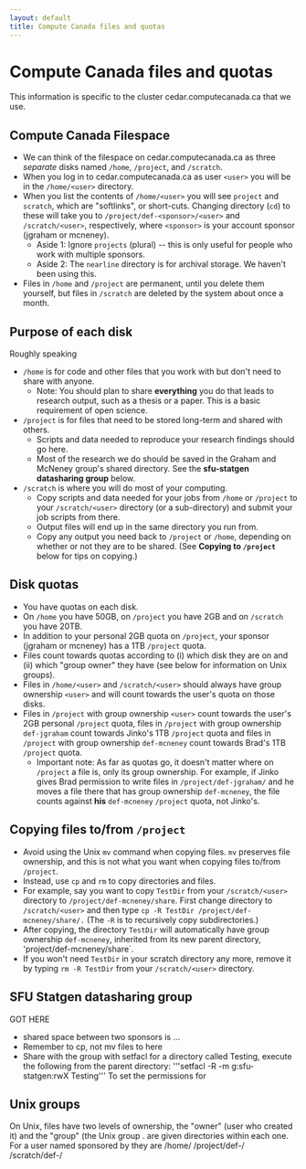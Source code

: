```yaml
---
layout: default
title: Compute Canada files and quotas
---
```


# Compute Canada files and quotas

This information is specific to the cluster cedar.computecanada.ca 
that we use.

## Compute Canada Filespace

* We can think of the filespace on cedar.computecanada.ca as three *separate* disks named `/home`, `/project`, and `/scratch`.
* When you log in to cedar.computecanada.ca 
as user `<user>` you will be in the `/home/<user>` directory.
* When you list the contents of `/home/<user>` you will see `project` and `scratch`, which are "softlinks", or short-cuts. Changing directory (`cd`) to these will take you to `/project/def-<sponsor>/<user>` and `/scratch/<user>`, respectively, where `<sponsor>` is your account sponsor (jgraham or mcneney).
    * Aside 1: Ignore `projects` (plural) -- this is only useful for people
    who work with multiple sponsors.
    * Aside 2: The `nearline` directory is for archival storage. We haven't
    been using this.
* Files in `/home` and `/project` are permanent, until you delete them yourself, but files in `/scratch` are deleted by the system about once a month. 

## Purpose of each disk

Roughly speaking
* `/home` is for code and other files that you work with but don't need to share with anyone.
    * Note: You should plan to share **everything** you do that leads
    to research output, such as a thesis or a paper. This is a basic
    requirement of open science.
* `/project` is for files that need to be stored long-term and shared with others.
    * Scripts and data needed to reproduce your research findings should go here. 
    * Most of the research we do should be saved in the Graham and McNeney group's shared directory. See the **sfu-statgen datasharing group** below.
* `/scratch` is where you will do most of your computing. 
    * Copy scripts and data needed for your jobs from `/home` or `/project` to your `/scratch/<user>` directory (or a sub-directory) and submit your job scripts from there. 
    * Output files will end up in the same directory you run from. 
    * Copy any output you need back to `/project` or `/home`, depending on whether or not they are to be shared. (See **Copying to `/project`** below for tips on copying.)

## Disk quotas

* You have quotas on each disk. 
* On `/home` you have 50GB, on `/project` you have 2GB and on `/scratch` you have 20TB. 
* In addition to your personal 2GB quota on `/project`, your sponsor (jgraham or mcneney) has a 1TB `/project` quota. 
* Files count towards quotas according to (i) which disk they are on and (ii) which "group owner" they have (see below for information on Unix groups).
* Files in `/home/<user>` and `/scratch/<user>` should always have group ownership `<user>` and will count towards the user's quota on those disks.
* Files in `/project` with group ownership `<user>` count towards the user's 2GB personal `/project` quota, files in `/project` with group ownership `def-jgraham` count towards Jinko's 1TB `/project` quota and files in `/project` with group ownership `def-mcneney` count towards Brad's 1TB `/project` quota.
    * Important note: As far as quotas go, it doesn't 
    matter where on `/project` a file is, only
    its group ownership. For example, if Jinko gives Brad permission to 
    write files in `/project/def-jgraham/` and he moves a file there 
    that has group ownership `def-mcneney`, the file counts against 
    **his** `def-mcneney` `/project` quota, not Jinko's.


## Copying files to/from `/project`

* Avoid using the Unix `mv` command when copying files. `mv` preserves file ownership, and this is not what you want when copying files to/from
`/project`. 
* Instead, use `cp` and `rm` to copy directories and files.
* For example, say you want to copy `TestDir` from your `/scratch/<user>`
directory to `/project/def-mcneney/share`. First change directory to
`/scratch/<user>`
and then type `cp -R TestDir /project/def-mcneney/share/.` (The `-R` 
is to recursively copy subdirectories.)
* After copying, the directory `TestDir` will
automatically have group ownership `def-mcneney`, inherited from 
its new parent directory, 'project/def-mcneney/share`.
* If you won't need `TestDir` in your scratch directory any more, remove it 
by typing `rm -R TestDir` from your `/scratch/<user>` directory. 


## SFU Statgen datasharing group

GOT HERE

* shared space between two sponsors is ...
* Remember to cp, not mv files to here
* Share with the group with setfacl
for a directory called Testing, execute the following from the 
parent directory:
'''setfacl -R -m g:sfu-statgen:rwX Testing'''
To set the permissions for 

## Unix groups 

On Unix, files have two levels of ownership, the "owner" (user who created it) and the "group" (the Unix group . are given directories within each one. For a user named <user> sponsored by <sponsor> they are
  /home/<user>
 /project/def-<sponsor>/<user>
 /scratch/def-<sponsor>/<user>

